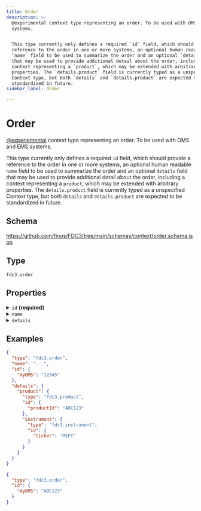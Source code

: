 ```yaml
---
title: Order
description: >-
  @experimental context type representing an order. To be used with OMS and EMS
  systems.


  This type currently only defines a required `id` field, which should provide a
  reference to the order in one or more systems, an optional human readable
  `name` field to be used to summarize the order and an optional `details` field
  that may be used to provide additional detail about the order, including a
  context representing a `product`, which may be extended with arbitrary
  properties. The `details.product` field is currently typed as a unspecified
  Context type, but both `details` and `details.product` are expected to be
  standardized in future.
sidebar_label: Order

---
```


# Order

[@experiemental](/docs/fdc3-compliance#experimental-features) context type representing an order. To be used with OMS and EMS systems.

This type currently only defines a required `id` field, which should provide a reference to the order in one or more systems, an optional human readable `name` field to be used to summarize the order and an optional `details` field that may be used to provide additional detail about the order, including a context representing a `product`, which may be extended with arbitrary properties. The `details.product` field is currently typed as a unspecified Context type, but both `details` and `details.product` are expected to be standardized in future.

## Schema

<https://github.com/finos/FDC3/tree/main/schemas/context/order.schema.json>

## Type

`fdc3.order`

## Properties

<details>
  <summary><code>id</code> <strong>(required)</strong></summary>

**type**: `object`

One or more identifiers that refer to the order in an OMS, EMS or related system. Specific key names for systems are expected to be standardized in future.


**Example**: 
```json
{
  "myOMS": "12345"
}
```


**Example**: 
```json
{
  "myOMS": "ABC123"
}
```

</details>

<details>
  <summary><code>name</code></summary>

**type**: `string`

An optional human-readable summary of the order.


**Example**: 
`...`


**Example**: 
</details>

<details>
  <summary><code>details</code></summary>

**type**: `object`

Optional additional details about the order, which may include a product element that is an, as yet undefined but extensible, Context

**Subproperties:**

`product`
- **type**: `undefined`
- **description**:  


**Example**: 
```json
{
  "product": {
    "type": "fdc3.product",
    "id": {
      "productId": "ABC123"
    },
    "instrument": {
      "type": "fdc3.instrument",
      "id": {
        "ticker": "MSFT"
      }
    }
  }
}
```


**Example**: 
</details>

## Examples

```json
{
  "type": "fdc3.order",
  "name": "...",
  "id": {
    "myOMS": "12345"
  },
  "details": {
    "product": {
      "type": "fdc3.product",
      "id": {
        "productId": "ABC123"
      },
      "instrument": {
        "type": "fdc3.instrument",
        "id": {
          "ticker": "MSFT"
        }
      }
    }
  }
}
```

```json
{
  "type": "fdc3.order",
  "id": {
    "myOMS": "ABC123"
  }
}
```

